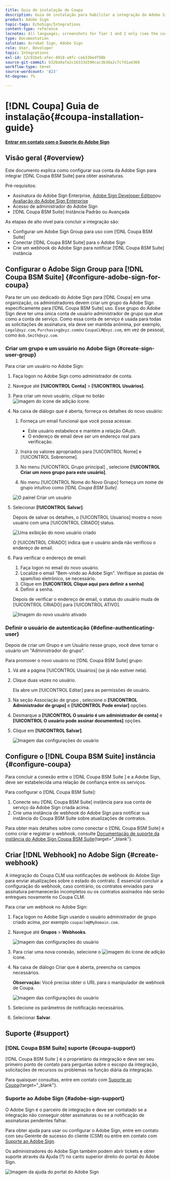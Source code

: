 ```yaml
---
title: Guia de instalação do Coupa
description: Guia de instalação para habilitar a integração do Adobe Sign com o Coupa BSM Suite
product: Adobe Sign
topic-tags: EchoSign/Integrations
content-type: reference
locnotes: All languages; screenshots for Tier 1 and 2 only (see the currently published localized page for guidance)
type: Documentation
solution: Acrobat Sign, Adobe Sign
role: User, Developer
topic: Integrations
exl-id: 12c91be5-afec-4918-a8fc-ceb33bedf98b
source-git-commit: b326a9afa2c16333d390cac3b30a2c7c741a4360
workflow-type: tm+mt
source-wordcount: '823'
ht-degree: 7%

---
```


# [!DNL Coupa] Guia de instalação{#coupa-installation-guide}

[**Entrar em contato com o Suporte do Adobe Sign**](https://adobe.com/go/adobesign-support-center_br)

## Visão geral {#overview}

Este documento explica como configurar sua conta da Adobe Sign para integrar [!DNL Coupa BSM Suite] para obter assinaturas.

Pré-requisitos:

* Assinatura do Adobe Sign Enterprise, [Adobe Sign Developer Edition](https://www.adobe.com/sign/developer-form.html)ou [Avaliação do Adobe Sign Enterprise](https://www.adobe.com/sign/business.html)
* Acesso de administrador do Adobe Sign
* [!DNL Coupa BSM Suite] Instância Padrão ou Avançada

As etapas de alto nível para concluir a integração são:

* Configurar um Adobe Sign Group para uso com [!DNL Coupa BSM Suite]
* Conectar [!DNL Coupa BSM Suite] para o Adobe Sign
* Crie um webhook do Adobe Sign para notificar [!DNL Coupa BSM Suite] instância

## Configurar o Adobe Sign Group para [!DNL Coupa BSM Suite] {#configure-adobe-sign-for-coupa}

Para ter um uso dedicado do Adobe Sign para [!DNL Coupa] em uma organização, os administradores devem criar um grupo da Adobe Sign especificamente para [!DNL Coupa BSM Suite] uso. Esse grupo do Adobe Sign deve ter uma única conta de usuário administrador de grupo que atue como a conta de serviço. Como essa conta de serviço é usada para todas as solicitações de assinatura, ela deve ser mantida anônima, por exemplo, `Legal@xyz.com`, `Purchasing@xyz.com`ou `CoupaCLM@xyz.com`, em vez de pessoal, como `Bob.Smith@xyz.com`.

### Criar um grupo e um usuário no Adobe Sign {#create-sign-user-group}

Para criar um usuário no Adobe Sign:

1. Faça logon no Adobe Sign como administrador de conta.
1. Navegue até **[!UICONTROL Conta]** > **[!UICONTROL Usuários]**.
1. Para criar um novo usuário, clique no botão ![imagem do ícone de adição](images/icon_plus.png) ícone.
1. Na caixa de diálogo que é aberta, forneça os detalhes do novo usuário:

   1. Forneça um email funcional que você possa acessar.

      * Este usuário estabelece e mantém a relação OAuth.
      * O endereço de email deve ser um endereço real para verificação.
   1. Insira os valores apropriados para [!UICONTROL Nome] e [!UICONTROL Sobrenome].
   1. No menu [!UICONTROL Grupo principal] , selecione **[!UICONTROL Criar um novo grupo para este usuário]**.
   1. No menu [!UICONTROL Nome do Novo Grupo] forneça um nome de grupo intuitivo como *[!DNL Coupa BSM Suite]*.

   ![O painel Criar um usuário](images/create-user.png)

1. Selecionar **[!UICONTROL Salvar]**.

   Depois de salvar os detalhes, o [!UICONTROL Usuários] mostra o novo usuário com uma [!UICONTROL CRIADO] status.

   ![Uma exibição do novo usuário criado](images/post-user-creation.png)

   O [!UICONTROL CRIADO] indica que o usuário ainda não verificou o endereço de email.

1. Para verificar o endereço de email:
   1. Faça logon no email do novo usuário.
   2. Localize o email &quot;Bem-vindo ao Adobe Sign&quot;. Verifique as pastas de spam/lixo eletrônico, se necessário.
   3. Clique em **[!UICONTROL Clique aqui para definir a senha]**
   4. Definir a senha.

   Depois de verificar o endereço de email, o status do usuário muda de [!UICONTROL CRIADO] para [!UICONTROL ATIVO].

   ![Imagem do novo usuário ativado](images/active-user.png)

### Definir o usuário de autenticação {#define-authenticating-user}

Depois de criar um Grupo e um Usuário nesse grupo, você deve tornar o usuário um &quot;Administrador do grupo&quot;.

Para promover o novo usuário no [!DNL Coupa BSM Suite] grupo:

1. Vá até a página [!UICONTROL Usuários] (se já não estiver nela).
2. Clique duas vezes no usuário.

   Ela abre um [!UICONTROL Editar] para as permissões de usuário.

3. Na seção Associação de grupo , selecione o **[!UICONTROL Administrador de grupo]** e **[!UICONTROL Pode enviar]** opções.
4. Desmarque a **[!UICONTROL O usuário é um administrador de conta]** e **[!UICONTROL O usuário pode assinar documentos]** opções.
5. Clique em **[!UICONTROL Salvar]**.

   ![Imagem das configurações do usuário](images/user-settings.png)

## Configure o [!DNL Coupa BSM Suite] instância {#configure-coupa}

Para concluir a conexão entre o [!DNL Coupa BSM Suite ] e a Adobe Sign, deve ser estabelecida uma relação de confiança entre os serviços.

Para configurar o [!DNL Coupa BSM Suite]:

1. Conecte seu [!DNL Coupa BSM Suite] instância para sua conta de serviço da Adobe Sign criada acima.
1. Crie uma instância de webhook do Adobe Sign para notificar sua instância do Coupa BSM Suite sobre atualizações de contratos.

Para obter mais detalhes sobre como conectar o [!DNL Coupa BSM Suite] e como criar e registrar o webhook, consulte [Documentação de suporte da instância do Adobe Sign Coupa BSM Suite](https://success.coupa.com/Support/Docs/Power_Apps/CLM_Standard/Signing_and_Approvals/Enable_E-Signatures_Through_Adobe_Sign_and_DocuSign){target=&quot;_blank&quot;}.

## Criar [!DNL Webhook] no Adobe Sign {#create-webhook}

A integração do Coupa CLM usa notificações de webhook do Adobe Sign para enviar atualizações sobre o estado do contrato. É essencial concluir a configuração do webhook, caso contrário, os contratos enviados para assinatura permanecerão incompletos ou os contratos assinados não serão entregues novamente no Coupa CLM.

Para criar um webhook no Adobe Sign:

1. Faça logon no Adobe Sign usando o usuário administrador de grupo criado acima, por exemplo `coupaclm@MyDomain.com`.

1. Navegue até **Grupos** > **Webhooks**.

   ![Imagem das configurações do usuário](images/webhook-login.png)

1. Para criar uma nova conexão, selecione o ![imagem do ícone de adição](images/icon_plus.png) ícone.

1. Na caixa de diálogo Criar que é aberta, preencha os campos necessários.

   **Observação:** Você precisa obter o URL para o manipulador de webhook de Coupa.

   ![Imagem das configurações do usuário](images/webhook-create.png)

1. Selecione os parâmetros de notificação necessários.

1. Selecionar **Salvar**.

## Suporte {#support}

### [!DNL Coupa BSM Suite] suporte {#coupa-support}

[!DNL Coupa BSM Suite ] é o proprietário da integração e deve ser seu primeiro ponto de contato para perguntas sobre o escopo da integração, solicitações de recursos ou problemas na função diária da integração.

Para quaisquer consultas, entre em contato com [Suporte ao Coupa](https://success.coupa.com/Support/Welcome_to_Coupa_Support){target=&quot;_blank&quot;}.

### Suporte ao Adobe Sign {#adobe-sign-support}

O Adobe Sign é o parceiro de integração e deve ser contatado se a integração não conseguir obter assinaturas ou se a notificação de assinaturas pendentes falhar.

Para obter ajuda para usar ou configurar o Adobe Sign, entre em contato com seu Gerente de sucesso do cliente (CSM) ou entre em contato com [Suporte ao Adobe Sign](https://adobe.com/go/adobesign-support-center).

Os administradores do Adobe Sign também podem abrir tickets e obter suporte através da Ajuda (?) no canto superior direito do portal do Adobe Sign.

![Imagem da ajuda do portal do Adobe Sign](images/sign-portal-help.png)
